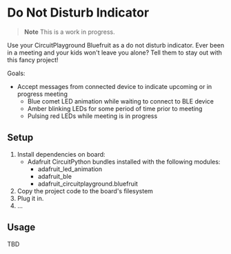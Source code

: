 # Do Not Disturb Indicator

> **Note**
> This is a work in progress.

Use your CircuitPlayground Bluefruit as a do not disturb indicator. Ever been
in a meeting and your kids won't leave you alone? Tell them to stay out with
this fancy project!

Goals:

- Accept messages from connected device to indicate upcoming or in progress meeting
  - Blue comet LED animation while waiting to connect to BLE device
  - Amber blinking LEDs for some period of time prior to meeting
  - Pulsing red LEDs while meeting is in progress

## Setup

1. Install dependencies on board:
   - Adafruit CircuitPython bundles installed with the following modules:
     - adafruit_led_animation
     - adafruit_ble
     - adafruit_circuitplayground.bluefruit
1. Copy the project code to the board's filesystem
1. Plug it in.
1. ...

## Usage

TBD
